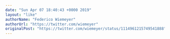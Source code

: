 ```yaml
---
date: "Sun Apr 07 18:40:43 +0000 2019"
layout: "like"
authorName: "Federico Wiemeyer"
authorUrl: "https://twitter.com/wiemeyer"
originalPost: "https://twitter.com/wiemeyer/status/1114961215749541888"
---
```


